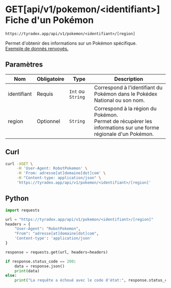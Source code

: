 <h1><span class="documentation_get">GET</span><span class="documentation_url">[api/v1/pokemon/&lt;identifiant&gt;]</span> Fiche d'un Pokémon</h1>

```text
https://tyradex.app/api/v1/pokemon/<identifiant>/[region]
```

Permet d'obtenir des informations sur un Pokémon spécifique.<br>
[Exemple de donnés renvoyés.](https://tyradex.app/api/v1/pokemon/248) 

## Paramètres
| Nom | Obligatoire | Type | Description |
|---|---|---|---|
| identifiant | Requis | `Int` ou `String` | Correspond à l'identifiant du Pokémon dans le Pokédex National ou son nom. |
| region | Optionnel | `String` | Correspond à la région du Pokémon. <br>Permet de récupèrer les informations sur une forme régionale d'un Pokémon. |

## Curl
```sh
curl -XGET \
     -H 'User-Agent: RobotPokemon' \
     -H 'From: adresse[at]domaine[dot]com' \
     -H "Content-type: application/json" \
     'https://tyradex.app/api/v1/pokemon/<identifiant>/[region]'
```

## Python
```py
import requests

url = "https://tyradex.app/api/v1/pokemon/<identifiant>/[region]"
headers = {
    "User-Agent": "RobotPokemon",
    "From": "adresse[at]domaine[dot]com",
    'Content-type': 'application/json'
}

response = requests.get(url, headers=headers)

if response.status_code == 200:
    data = response.json()
    print(data)
else:
    print("La requête a échoué avec le code d'état:", response.status_code)
```